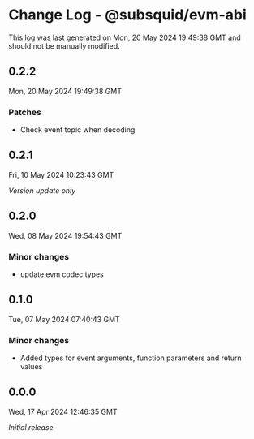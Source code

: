 # Change Log - @subsquid/evm-abi

This log was last generated on Mon, 20 May 2024 19:49:38 GMT and should not be manually modified.

## 0.2.2
Mon, 20 May 2024 19:49:38 GMT

### Patches

- Check event topic when decoding

## 0.2.1
Fri, 10 May 2024 10:23:43 GMT

_Version update only_

## 0.2.0
Wed, 08 May 2024 19:54:43 GMT

### Minor changes

- update evm codec types

## 0.1.0
Tue, 07 May 2024 07:40:43 GMT

### Minor changes

- Added types for event arguments, function parameters and return values

## 0.0.0
Wed, 17 Apr 2024 12:46:35 GMT

_Initial release_

